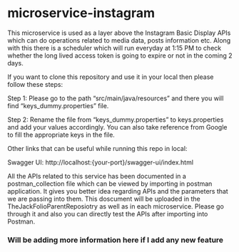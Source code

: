 # microservice-instagram

This microservice is used as a layer above the Instagram Basic Display APIs which can do operations related to media data, posts information etc. Along with this there is a scheduler which will run everyday at 1:15 PM to check whether the long lived access token is going to expire or not in the coming 2 days. 

 

 

If you want to clone this repository and use it in your local then please follow these steps: 

 

Step 1: Please go to the path “src/main/java/resources” and there you will find “keys_dummy.properties” file. 

 

Step 2: Rename the file from “keys_dummy.properties” to keys.properties and add your values accordingly. You can also take reference from Google to fill the appropriate keys in the file. 

 

Other links that can be useful while running this repo in local: 

Swagger UI: http://localhost:{your-port}/swagger-ui/index.html 

All the APIs related to this service has been documented in a postman_collection file which can be viewed by importing in postman application. It gives you better idea regarding APIs and the parameters that we are passing into them.
This doscument will be uploaded in the TheJackFolioParentReposiotry as well as in each microservice. Please go through it and also you can directly test the APIs after importing into Postman.


### Will be adding more information here if I add any new feature 
